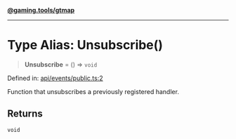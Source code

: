 [**@gaming.tools/gtmap**](README.md)

***

# Type Alias: Unsubscribe()

> **Unsubscribe** = () => `void`

Defined in: [api/events/public.ts:2](https://github.com/gamingtools/gt-map/blob/456675b84d19e7c9d557294c3b19a4bb0dcd9d51/packages/gtmap/src/api/events/public.ts#L2)

Function that unsubscribes a previously registered handler.

## Returns

`void`
